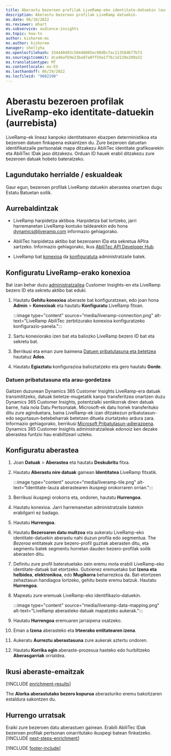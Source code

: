 ```yaml
---
title: Aberastu bezeroen profilak LiveRamp-eko identitate-datuekin (aurrebista)
description: Aberastu bezeroen profilak LiveRamp datuekin.
ms.date: 06/10/2022
ms.reviewer: mhart
ms.subservice: audience-insights
ms.topic: how-to
author: kishorem-ms
ms.author: kishorem
manager: shellyha
ms.openlocfilehash: 334440493c50448005ec90d0cfac11358d677b73
ms.sourcegitcommit: dca46afb9e23ba87a0ff59a1776c1d139e209a32
ms.translationtype: MT
ms.contentlocale: eu-ES
ms.lasthandoff: 06/29/2022
ms.locfileid: "9082190"
---
```

# <a name="enrich-customer-profiles-with-identity-data-from-liveramp-preview"></a>Aberastu bezeroen profilak LiveRamp-eko identitate-datuekin (aurrebista)

LiveRamp-ek lineaz kanpoko identitatearen ebazpen deterministikoa eta bezeroen datuen finkapena eskaintzen du. Zure bezeroen datuetan identifikatzaile pertsonalak mapa ditzakezu AbiliTec identitate grafikoarekin eta AbiliTec IDak jaso ditzakezu. Orduan ID hauek erabil ditzakezu zure bezeroen datuak hobeto bateratzeko.

## <a name="supported-countriesregions"></a>Lagundutako herrialde / eskualdeak

Gaur egun, bezeroen profilak LiveRamp datuekin aberastea onartzen dugu Estatu Batuetan soilik.

## <a name="prerequisites"></a>Aurrebaldintzak

- LiveRamp harpidetza aktiboa. Harpidetza bat lortzeko, jarri harremanetan LiveRamp kontuko taldearekin edo hona [dynamics@liveramp.com](mailto:dynamics@liveramp.com) informazio gehiagorako.

- AbiliTec harpidetza aktibo bat bezeroaren IDa eta sekretua APIra sartzeko. Informazio gehiagorako, ikus [AbiliTec API Developer Hub](https://developers.liveramp.com/abilitec-api/).

- LiveRamp bat [konexioa](connections.md) da [konfiguratuta](#configure-the-connection-for-liveramp) administratzaile batek.

## <a name="configure-the-connection-for-liveramp"></a>Konfiguratu LiveRamp-erako konexioa

Bat izan behar duzu [administratzailea](permissions.md#admin) Customer Insights-en eta LiveRamp bezero ID eta sekretu aktibo bat eduki.

1. Hautatu **Gehitu konexioa** aberaste bat konfiguratzean, edo joan hona **Admin** > **Konexioak** eta hautatu **Konfiguratu** LiveRamp fitxan.

   :::image type="content" source="media/liveramp-connection.png" alt-text="LiveRamp AbiliTec zerbitzurako konexioa konfiguratzeko konfigurazio-panela.":::

1. Sartu konexiorako izen bat eta baliozko LiveRamp bezero ID bat eta sekretu bat.

1. Berrikusi eta eman zure baimena [Datuen pribatutasuna eta betetzea](#data-privacy-and-compliance) hautatuz **Ados**.

1. Hautatu **Egiaztatu** konfigurazioa balioztatzeko eta gero hautatu **Gorde**.

### <a name="data-privacy-and-compliance"></a>Datuen pribatutasuna eta arau-gordetzea

Gaitzen duzunean Dynamics 365 Customer Insights LiveRamp-era datuak transmititzeko, datuak betetze-mugetatik kanpo transferitzea onartzen duzu Dynamics 365 Customer Insights, potentzialki sentikorrak diren datuak barne, hala nola Datu Pertsonalak. Microsoft-ek datu horiek transferituko ditu zure aginduetara, baina LiveRamp-ek izan ditzakezun pribatutasun- edo segurtasun-betebeharrak betetzen dituela ziurtatzeko ardura zara. Informazio gehiagorako, berrikusi [Microsoft Pribatutasun-adierazpena](https://go.microsoft.com/fwlink/?linkid=396732). Dynamics 365 Customer Insights administratzaileak edonoiz ken dezake aberastea funtzio hau erabiltzeari uzteko.

## <a name="configure-the-enrichment"></a>Konfiguratu aberastea

1. Joan **Datuak** > **Aberastea** eta hautatu **Deskubritu** fitxa.

1. Hautatu **Aberastu nire datuak** gainean **Identitatea** LiveRamp fitxatik.

   :::image type="content" source="media/liveramp-tile.png" alt-text="Identitate-lauza aberastearen ikuspegi orokorraren orrian.":::

1. Berrikusi ikuspegi orokorra eta, ondoren, hautatu **Hurrengoa**.

1. Hautatu konexioa. Jarri harremanetan administratzaile batekin erabilgarri ez badago.

1. Hautatu **Hurrengoa**.

1. Hautatu **Bezeroaren datu multzoa** eta aukeratu LiveRamp-eko identitate-datuekin aberastu nahi duzun profila edo segmentua. The *Bezeroa* entitateak zure bezero-profil guztiak aberasten ditu, eta segmentu batek segmentu horretan dauden bezero-profilak soilik aberasten ditu.

1. Definitu zure profil bateratuetako zein eremu mota erabili LiveRamp-eko identitate-datuak bat etortzeko. Gutxienez eremuetako bat **Izena eta helbidea**, **elektronikoa**, edo **Mugikorra** beharrezkoa da. Bat-etortzeen zehaztasun handiagoa lortzeko, gehitu beste eremu batzuk. Hautatu **Hurrengoa**.

1. Mapeatu zure eremuak LiveRamp-eko identifikazio-datuekin.

   :::image type="content" source="media/liveramp-data-mapping.png" alt-text="LiveRamp aberasteko datuak mapatzeko aukerak.":::

1. Hautatu **Hurrengoa** eremuaren jarraipena osatzeko.

1. Eman a **Izena** aberasteko eta **Irteerako entitatearen izena**.

1. Aukeratu **Aurreztu aberastasuna** zure aukerak aztertu ondoren.

1. Hautatu **Korrika egin** aberaste-prozesua hasteko edo hurbiltzeko **Aberasgarriak** orrialdea.

## <a name="view-enrichment-results"></a>Ikusi aberaste-emaitzak

[!INCLUDE [enrichment-results](includes/enrichment-results.md)]

The **Alorka aberastutako bezero kopurua** aberasturiko eremu bakoitzaren estaldura sakontzen du.

## <a name="next-steps"></a>Hurrengo urratsak

Eraiki zure bezeroen datu aberastuen gainean. Erabili AbiliTec IDak bezeroen profilak pertsonan oinarritutako ikuspegi batean finkatzeko.
[!INCLUDE [next-steps-enrichment](includes/next-steps-enrichment.md)]

[!INCLUDE [footer-include](includes/footer-banner.md)]
